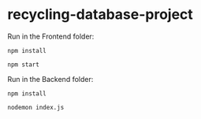 # recycling-database-project

Run in the Frontend folder:
```
npm install

npm start
```

Run in the Backend folder:

```
npm install

nodemon index.js

```
